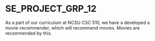 # SE_PROJECT_GRP_12
As a part of our curriculum at NCSU CSC 510, we have a developed a movie-recommender, which will recommend movies. Movies are recommended by this.
